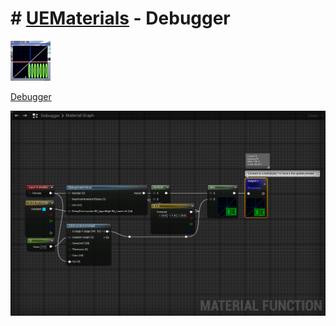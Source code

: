 # # <a href="..">UEMaterials</a> - Debugger
<img src="Debugger_00.png" width="64px" /><br/>

<a href="../Debugger.uasset">Debugger</a><br/>

<img src="Debugger_01.png" width="640px" /><br/>